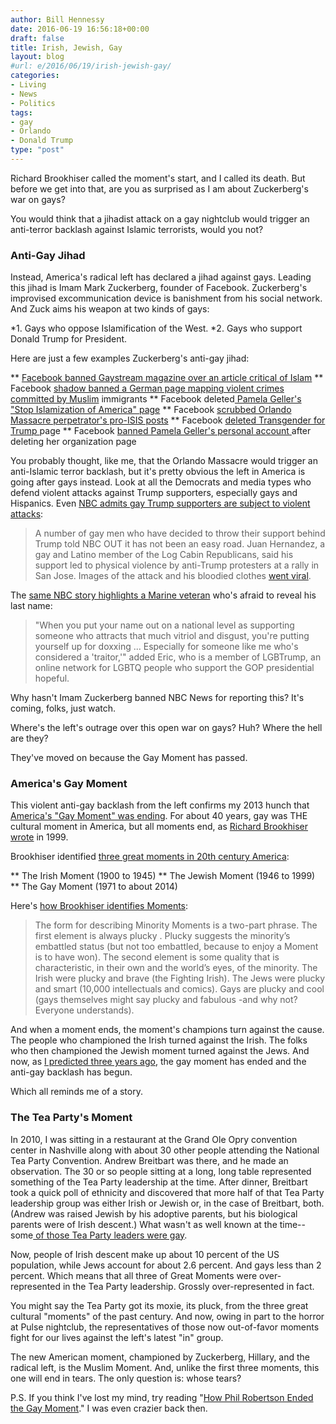 ```yaml
---
author: Bill Hennessy
date: 2016-06-19 16:56:18+00:00
draft: false
title: Irish, Jewish, Gay
layout: blog
#url: e/2016/06/19/irish-jewish-gay/
categories:
- Living
- News
- Politics
tags:
- gay
- Orlando
- Donald Trump
type: "post"
---
```


Richard Brookhiser called the moment's start, and I called its death. But before we get into that, are you as surprised as I am about Zuckerberg's war on gays?

You would think that a jihadist attack on a gay nightclub would trigger an anti-terror backlash against Islamic terrorists, would you not?



### Anti-Gay Jihad



Instead, America's radical left has declared a jihad against gays. Leading this jihad is Imam Mark Zuckerberg, founder of Facebook. Zuckerberg's improvised excommunication device is banishment from his social network. And Zuck aims his weapon at two kinds of gays:




*1. Gays who oppose Islamification of the West.
*2. Gays who support Donald Trump for President.


Here are just a few examples Zuckerberg's anti-gay jihad:


** [Facebook banned Gaystream magazine over an article critical of Islam](https://www.breitbart.com/london/2016/06/17/facebook-bans-gay-magazine-critical-islam/)
** Facebook [shadow banned a German page mapping violent crimes committed by Muslim](https://www.breitbart.com/tech/2016/06/16/facebook-shadowbans-page-mapping-migrant-refugee-crimes/) immigrants
** Facebook deleted[ Pamela Geller's "Stop Islamization of America" page](https://www.breitbart.com/tech/2016/06/12/facebook-deletes-pamela-gellers-stop-islamization-america-page-orlando-attack/)
** Facebook [scrubbed Orlando Massacre perpetrator's pro-ISIS posts](https://www.breitbart.com/tech/2016/06/16/long-facebook-take-spot-omar-mateens-terrorist-threat/)
** Facebook [deleted Transgender for Trump ](https://www.breitbart.com/tech/2016/06/17/facebook-shuts-transgender-trump-facebook-page/)page
** Facebook [banned Pamela Geller's personal account ](https://www.breitbart.com/tech/2016/06/12/facebook-doubles-bans-pamela-geller-criticizing-islam/)after deleting her organization page


You probably thought, like me, that the Orlando Massacre would trigger an anti-Islamic terror backlash, but it's pretty obvious the left in America is going after gays instead. Look at all the Democrats and media types who defend violent attacks against Trump supporters, especially gays and Hispanics. Even [NBC admits gay Trump supporters are subject to violent attacks](https://www.nbcnews.com/feature/nbc-out/lgbtrump-gay-men-voting-donald-trump-n594691):



> A number of gay men who have decided to throw their support behind Trump told NBC OUT it has not been an easy road. Juan Hernandez, a gay and Latino member of the Log Cabin Republicans, said his support led to physical violence by anti-Trump protesters at a rally in San Jose. Images of the attack and his bloodied clothes [went viral](https://www.washingtonpost.com/posteverything/wp/2016/06/10/im-voting-for-donald-trump-so-i-went-to-see-him-speak-protesters-broke-my-nose/).



The [same NBC story highlights a Marine veteran](https://www.nbcnews.com/feature/nbc-out/lgbtrump-gay-men-voting-donald-trump-n594691) who's afraid to reveal his last name:



> "When you put your name out on a national level as supporting someone who attracts that much vitriol and disgust, you're putting yourself up for doxxing ... Especially for someone like me who's considered a 'traitor,'" added Eric, who is a member of LGBTrump, an online network for LGBTQ people who support the GOP presidential hopeful.



Why hasn't Imam Zuckerberg banned NBC News for reporting this? It's coming, folks, just watch.

Where's the left's outrage over this open war on gays? Huh? Where the hell are they?

They've moved on because the Gay Moment has passed.



### America's Gay Moment



This violent anti-gay backlash from the left confirms my 2013 hunch that [America's "Gay Moment" was ending](https://hennessysview.com/2013/12/21/phil-robertson-duck-dynasty-ae-killed-gay-moment/). For about 40 years, gay was THE cultural moment in America, but all moments end, as [Richard Brookhiser wrote](https://observer.com/1997/12/a-gay-moment-but-this-too-shall-pass/) in 1999.

Brookhiser identified [three great moments in 20th century America](https://observer.com/1997/12/a-gay-moment-but-this-too-shall-pass/):




** The Irish Moment (1900 to 1945)
** The Jewish Moment (1946 to 1999)
** The Gay Moment (1971 to about 2014)


Here's [how Brookhiser identifies Moments](https://observer.com/1997/12/a-gay-moment-but-this-too-shall-pass/):



> The form for describing Minority Moments is a two-part phrase. The first element is always plucky . Plucky suggests the minority’s embattled status (but not too embattled, because to enjoy a Moment is to have won). The second element is some quality that is characteristic, in their own and the world’s eyes, of the minority. The Irish were plucky and brave (the Fighting Irish). The Jews were plucky and smart (10,000 intellectuals and comics). Gays are plucky and cool (gays themselves might say plucky and fabulous -and why not? Everyone understands).



And when a moment ends, the moment's champions turn against the cause. The people who championed the Irish turned against the Irish. The folks who then championed the Jewish moment turned against the Jews. And now, as [I predicted three years ago](https://hennessysview.com/2013/12/21/phil-robertson-duck-dynasty-ae-killed-gay-moment/), the gay moment has ended and the anti-gay backlash has begun.

Which all reminds me of a story.



### The Tea Party's Moment



In 2010, I was sitting in a restaurant at the Grand Ole Opry convention center in Nashville along with about 30 other people attending the National Tea Party Convention. Andrew Breitbart was there, and he made an observation. The 30 or so people sitting at a long, long table represented something of the Tea Party leadership at the time. After dinner, Breitbart took a quick poll of ethnicity and discovered that more half of that Tea Party leadership group was either Irish or Jewish or, in the case of Breitbart, both. (Andrew was raised Jewish by his adoptive parents, but his biological parents were of Irish descent.) What wasn't as well known at the time--some[ of those Tea Party leaders were gay](https://www.thegatewaypundit.com/2016/06/must-see-jim-hoft-comes-goes-off-takes-gay-leaders-idiotic-attacks-donald-trump/).

Now, people of Irish descent make up about 10 percent of the US population, while Jews account for about 2.6 percent. And gays less than 2 percent. Which means that all three of Great Moments were over-represented in the Tea Party leadership. Grossly over-represented in fact.

You might say the Tea Party got its moxie, its pluck, from the three great cultural "moments" of the past century. And now, owing in part to the horror at Pulse nightclub, the representatives of those now out-of-favor moments fight for our lives against the left's latest "in" group.

The new American moment, championed by Zuckerberg, Hillary, and the radical left, is the Muslim Moment. And, unlike the first three moments, this one will end in tears. The only question is: whose tears?

P.S. If you think I've lost my mind, try reading "[How Phil Robertson Ended the Gay Moment](https://hennessysview.com/2013/12/21/phil-robertson-duck-dynasty-ae-killed-gay-moment/)." I was even crazier back then.
